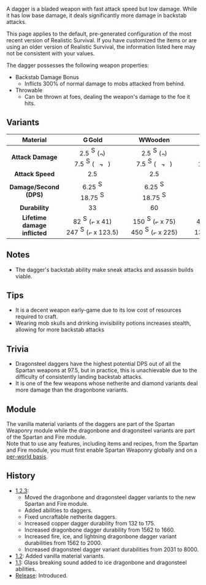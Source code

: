 A dagger is a bladed weapon with fast attack speed but low damage. 
While it has low base damage, it deals significantly more damage in backstab attacks.

This page applies to the default, pre-generated configuration of the most recent version of Realistic Survival. If you have customized the items or are using
an older version of Realistic Survival, the information listed here may not be consistent with your values.

The dagger possesses the following weapon properties:
- Backstab Damage Bonus
  - Inflicts 300% of normal damage to mobs attacked from behind.
- Throwable
  - Can be thrown at foes, dealing the weapon's damage to the foe it hits.

## Variants

|         **Material**          |                                                                                                                                                                                                                                                  <img src="https://raw.githubusercontent.com/ValMobile/RealisticSurvival-Wiki/master/images/golden-dagger-item.png" width="16" height="16" alt="Golden dagger"/>**Gold**                                                                                                                                                                                                                                                   |                                                                                                                                                                                                                                                 <img src="https://raw.githubusercontent.com/ValMobile/RealisticSurvival-Wiki/master/images/wooden-dagger-item.png" width="16" height="16" alt="Wooden dagger"/>**Wooden**                                                                                                                                                                                                                                                 |                                                                                                                                                                                                                                                   <img src="https://raw.githubusercontent.com/ValMobile/RealisticSurvival-Wiki/master/images/stone-dagger-item.png" width="16" height="16" alt="Stone dagger"/>**Stone**                                                                                                                                                                                                                                                    |                                                                                                                                                                                                                                                  <img src="https://raw.githubusercontent.com/ValMobile/RealisticSurvival-Wiki/master/images/copper-dagger-item.png" width="16" height="16" alt="Copper dagger"/>**Copper**                                                                                                                                                                                                                                                   |                                                                                                                                                                                                                                                       <img src="https://raw.githubusercontent.com/ValMobile/RealisticSurvival-Wiki/master/images/iron-dagger-item.png" width="16" height="16" alt="Iron dagger"/>**Iron**                                                                                                                                                                                                                                                       |                                                                                                                                                                                                                                                     <img src="https://raw.githubusercontent.com/ValMobile/RealisticSurvival-Wiki/master/images/diamond-dagger-item.png" width="16" height="16" alt="Diamond dagger"/>**Diamond**                                                                                                                                                                                                                                                     |                                                                                                                                                                                                                                                 <img src="https://raw.githubusercontent.com/ValMobile/RealisticSurvival-Wiki/master/images/netherite-dagger-item.png" width="16" height="16" alt="Netherite dagger"/>**Netherite**                                                                                                                                                                                                                                                  |                                                                                                                                                                                                                                              <img src="https://raw.githubusercontent.com/ValMobile/RealisticSurvival-Wiki/master/images/dragonbone-dagger-item.png" width="16" height="16" alt="Dragonbone dagger"/>**Dragonbone**                                                                                                                                                                                                                                               |                                                                                                                                                                                                                                    <img src="https://raw.githubusercontent.com/ValMobile/RealisticSurvival-Wiki/master/images/dragonbone-flamed-dagger-item.png" width="16" height="16" alt="Flamed dragonbone dagger"/>**Flamed Dragonbone**                                                                                                                                                                                                                                     |                                                                                                                                                                                                                                       <img src="https://raw.githubusercontent.com/ValMobile/RealisticSurvival-Wiki/master/images/dragonbone-iced-dagger-item.png" width="16" height="16" alt="Iced dragonbone dagger"/>**Iced Dragonbone**                                                                                                                                                                                                                                        |                                                                                                                                                                                                                                <img src="https://raw.githubusercontent.com/ValMobile/RealisticSurvival-Wiki/master/images/dragonbone-lightning-dagger-item.png" width="16" height="16" alt="Lightning dragonbone dagger"/>**Lightning Dragonbone**                                                                                                                                                                                                                                |                                                                                                                                                                                                                                        <img src="https://raw.githubusercontent.com/ValMobile/RealisticSurvival-Wiki/master/images/dragonsteel-fire-dagger-item.png" width="16" height="16" alt="Fire dragonsteel dagger"/>**Fire Dragonsteel**                                                                                                                                                                                                                                        |                                                                                                                                                                                                                                         <img src="https://raw.githubusercontent.com/ValMobile/RealisticSurvival-Wiki/master/images/dragonsteel-ice-dagger-item.png" width="16" height="16" alt="Ice dragonsteel dagger"/>**Ice Dragonsteel**                                                                                                                                                                                                                                          |                                                                                                                                                                                                                                <img src="https://raw.githubusercontent.com/ValMobile/RealisticSurvival-Wiki/master/images/dragonsteel-lightning-dagger-item.png" width="16" height="16" alt="Lightning dragonsteel dagger"/>**Lightning Dragonsteel**                                                                                                                                                                                                                                 |
|:-----------------------------:|:--------------------------------------------------------------------------------------------------------------------------------------------------------------------------------------------------------------------------------------------------------------------------------------------------------------------------------------------------------------------------------------------------------------------------------------------------------------------------------------------------------------------------------------------------------------------------------------------------------------------------------------------------------------------------:|:-------------------------------------------------------------------------------------------------------------------------------------------------------------------------------------------------------------------------------------------------------------------------------------------------------------------------------------------------------------------------------------------------------------------------------------------------------------------------------------------------------------------------------------------------------------------------------------------------------------------------------------------------------------------------:|:---------------------------------------------------------------------------------------------------------------------------------------------------------------------------------------------------------------------------------------------------------------------------------------------------------------------------------------------------------------------------------------------------------------------------------------------------------------------------------------------------------------------------------------------------------------------------------------------------------------------------------------------------------------------------:|:----------------------------------------------------------------------------------------------------------------------------------------------------------------------------------------------------------------------------------------------------------------------------------------------------------------------------------------------------------------------------------------------------------------------------------------------------------------------------------------------------------------------------------------------------------------------------------------------------------------------------------------------------------------------------:|:-------------------------------------------------------------------------------------------------------------------------------------------------------------------------------------------------------------------------------------------------------------------------------------------------------------------------------------------------------------------------------------------------------------------------------------------------------------------------------------------------------------------------------------------------------------------------------------------------------------------------------------------------------------------------------:|:------------------------------------------------------------------------------------------------------------------------------------------------------------------------------------------------------------------------------------------------------------------------------------------------------------------------------------------------------------------------------------------------------------------------------------------------------------------------------------------------------------------------------------------------------------------------------------------------------------------------------------------------------------------------------------:|:-----------------------------------------------------------------------------------------------------------------------------------------------------------------------------------------------------------------------------------------------------------------------------------------------------------------------------------------------------------------------------------------------------------------------------------------------------------------------------------------------------------------------------------------------------------------------------------------------------------------------------------------------------------------------------------:|:--------------------------------------------------------------------------------------------------------------------------------------------------------------------------------------------------------------------------------------------------------------------------------------------------------------------------------------------------------------------------------------------------------------------------------------------------------------------------------------------------------------------------------------------------------------------------------------------------------------------------------------------------------------------------------:|:---------------------------------------------------------------------------------------------------------------------------------------------------------------------------------------------------------------------------------------------------------------------------------------------------------------------------------------------------------------------------------------------------------------------------------------------------------------------------------------------------------------------------------------------------------------------------------------------------------------------------------------------------------------------------------:|:---------------------------------------------------------------------------------------------------------------------------------------------------------------------------------------------------------------------------------------------------------------------------------------------------------------------------------------------------------------------------------------------------------------------------------------------------------------------------------------------------------------------------------------------------------------------------------------------------------------------------------------------------------------------------------:|:---------------------------------------------------------------------------------------------------------------------------------------------------------------------------------------------------------------------------------------------------------------------------------------------------------------------------------------------------------------------------------------------------------------------------------------------------------------------------------------------------------------------------------------------------------------------------------------------------------------------------------------------------------------------------------:|:-------------------------------------------------------------------------------------------------------------------------------------------------------------------------------------------------------------------------------------------------------------------------------------------------------------------------------------------------------------------------------------------------------------------------------------------------------------------------------------------------------------------------------------------------------------------------------------------------------------------------------------------------------------------------------------:|:-------------------------------------------------------------------------------------------------------------------------------------------------------------------------------------------------------------------------------------------------------------------------------------------------------------------------------------------------------------------------------------------------------------------------------------------------------------------------------------------------------------------------------------------------------------------------------------------------------------------------------------------------------------------------------------:|:-------------------------------------------------------------------------------------------------------------------------------------------------------------------------------------------------------------------------------------------------------------------------------------------------------------------------------------------------------------------------------------------------------------------------------------------------------------------------------------------------------------------------------------------------------------------------------------------------------------------------------------------------------------------------------------:|
|       **Attack Damage**       |     2.5 <img src="https://raw.githubusercontent.com/ValMobile/RealisticSurvival-Wiki/master/images/steve-skin-front.png" width="12" height="24" alt="Steve skin front"/> (<img src="https://raw.githubusercontent.com/ValMobile/RealisticSurvival-Wiki/master/images/2-health-icon.png" width="9" height="9" alt="2 health icon"/>)<br>7.5 <img src="https://raw.githubusercontent.com/ValMobile/RealisticSurvival-Wiki/master/images/steve-skin-back.png" width="12" height="24" alt="Steve skin back"/> (<img src="https://raw.githubusercontent.com/ValMobile/RealisticSurvival-Wiki/master/images/7-health-icon.png" width="36" height="9" alt="7 health icon"/>)      |     2.5 <img src="https://raw.githubusercontent.com/ValMobile/RealisticSurvival-Wiki/master/images/steve-skin-front.png" width="12" height="24" alt="Steve skin front"/> (<img src="https://raw.githubusercontent.com/ValMobile/RealisticSurvival-Wiki/master/images/2-health-icon.png" width="9" height="9" alt="2 health icon"/>)<br>7.5 <img src="https://raw.githubusercontent.com/ValMobile/RealisticSurvival-Wiki/master/images/steve-skin-back.png" width="12" height="24" alt="Steve skin back"/> (<img src="https://raw.githubusercontent.com/ValMobile/RealisticSurvival-Wiki/master/images/7-health-icon.png" width="36" height="9" alt="7 health icon"/>)     |    3.5 <img src="https://raw.githubusercontent.com/ValMobile/RealisticSurvival-Wiki/master/images/steve-skin-front.png" width="12" height="24" alt="Steve skin front"/> (<img src="https://raw.githubusercontent.com/ValMobile/RealisticSurvival-Wiki/master/images/3-health-icon.png" width="18" height="9" alt="3 health icon"/>)<br>10.5 <img src="https://raw.githubusercontent.com/ValMobile/RealisticSurvival-Wiki/master/images/steve-skin-back.png" width="12" height="24" alt="Steve skin back"/> (<img src="https://raw.githubusercontent.com/ValMobile/RealisticSurvival-Wiki/master/images/10-health-icon.png" width="45" height="9" alt="10 health icon"/>)    |    4.0 <img src="https://raw.githubusercontent.com/ValMobile/RealisticSurvival-Wiki/master/images/steve-skin-front.png" width="12" height="24" alt="Steve skin front"/> (<img src="https://raw.githubusercontent.com/ValMobile/RealisticSurvival-Wiki/master/images/4-health-icon.png" width="18" height="9" alt="4 health icon"/>)<br>12.0 <img src="https://raw.githubusercontent.com/ValMobile/RealisticSurvival-Wiki/master/images/steve-skin-back.png" width="12" height="24" alt="Steve skin back"/> (<img src="https://raw.githubusercontent.com/ValMobile/RealisticSurvival-Wiki/master/images/12-health-icon.png" width="54" height="9" alt="12 health icon"/>)     |                                                                                     4.5 <img src="https://raw.githubusercontent.com/ValMobile/RealisticSurvival-Wiki/master/images/steve-skin-front.png" width="12" height="24" alt="Steve skin front"/> (<img src="https://raw.githubusercontent.com/ValMobile/RealisticSurvival-Wiki/master/images/4-health-icon.png" width="18" height="9" alt="4 health icon"/>)<br>13.5 (<img src="https://raw.githubusercontent.com/ValMobile/RealisticSurvival-Wiki/master/images/13-health-icon.png" width="63" height="9" alt="13 health icon"/>)                                                                                      |        5.5 <img src="https://raw.githubusercontent.com/ValMobile/RealisticSurvival-Wiki/master/images/steve-skin-front.png" width="12" height="24" alt="Steve skin front"/> (<img src="https://raw.githubusercontent.com/ValMobile/RealisticSurvival-Wiki/master/images/5-health-icon.png" width="27" height="9" alt="5 health icon"/>)<br>16.5 <img src="https://raw.githubusercontent.com/ValMobile/RealisticSurvival-Wiki/master/images/steve-skin-back.png" width="12" height="24" alt="Steve skin back"/> (<img src="https://raw.githubusercontent.com/ValMobile/RealisticSurvival-Wiki/master/images/16-health-icon.png" width="72" height="9" alt="16 health icon"/>)         |        6.5 <img src="https://raw.githubusercontent.com/ValMobile/RealisticSurvival-Wiki/master/images/steve-skin-front.png" width="12" height="24" alt="Steve skin front"/> (<img src="https://raw.githubusercontent.com/ValMobile/RealisticSurvival-Wiki/master/images/6-health-icon.png" width="27" height="9" alt="6 health icon"/>)<br>19.5 <img src="https://raw.githubusercontent.com/ValMobile/RealisticSurvival-Wiki/master/images/steve-skin-back.png" width="12" height="24" alt="Steve skin back"/> (<img src="https://raw.githubusercontent.com/ValMobile/RealisticSurvival-Wiki/master/images/19-health-icon.png" width="81" height="9" alt="19 health icon"/>)        |      4.5 <img src="https://raw.githubusercontent.com/ValMobile/RealisticSurvival-Wiki/master/images/steve-skin-front.png" width="12" height="24" alt="Steve skin front"/> (<img src="https://raw.githubusercontent.com/ValMobile/RealisticSurvival-Wiki/master/images/4-health-icon.png" width="18" height="9" alt="4 health icon"/>)<br>13.5 <img src="https://raw.githubusercontent.com/ValMobile/RealisticSurvival-Wiki/master/images/steve-skin-back.png" width="12" height="24" alt="Steve skin back"/> (<img src="https://raw.githubusercontent.com/ValMobile/RealisticSurvival-Wiki/master/images/13-health-icon.png" width="63" height="9" alt="13 health icon"/>)       |      5.25 <img src="https://raw.githubusercontent.com/ValMobile/RealisticSurvival-Wiki/master/images/steve-skin-front.png" width="12" height="24" alt="Steve skin front"/> (<img src="https://raw.githubusercontent.com/ValMobile/RealisticSurvival-Wiki/master/images/5-health-icon.png" width="27" height="9" alt="5 health icon"/>)<br>15.75 <img src="https://raw.githubusercontent.com/ValMobile/RealisticSurvival-Wiki/master/images/steve-skin-back.png" width="12" height="24" alt="Steve skin back"/> (<img src="https://raw.githubusercontent.com/ValMobile/RealisticSurvival-Wiki/master/images/15-health-icon.png" width="72" height="9" alt="15 health icon"/>)      |      5.25 <img src="https://raw.githubusercontent.com/ValMobile/RealisticSurvival-Wiki/master/images/steve-skin-front.png" width="12" height="24" alt="Steve skin front"/> (<img src="https://raw.githubusercontent.com/ValMobile/RealisticSurvival-Wiki/master/images/5-health-icon.png" width="27" height="9" alt="5 health icon"/>)<br>15.75 <img src="https://raw.githubusercontent.com/ValMobile/RealisticSurvival-Wiki/master/images/steve-skin-back.png" width="12" height="24" alt="Steve skin back"/> (<img src="https://raw.githubusercontent.com/ValMobile/RealisticSurvival-Wiki/master/images/15-health-icon.png" width="72" height="9" alt="15 health icon"/>)      |      5.25 <img src="https://raw.githubusercontent.com/ValMobile/RealisticSurvival-Wiki/master/images/steve-skin-front.png" width="12" height="24" alt="Steve skin front"/> (<img src="https://raw.githubusercontent.com/ValMobile/RealisticSurvival-Wiki/master/images/5-health-icon.png" width="27" height="9" alt="5 health icon"/>)<br>15.75 <img src="https://raw.githubusercontent.com/ValMobile/RealisticSurvival-Wiki/master/images/steve-skin-back.png" width="12" height="24" alt="Steve skin back"/> (<img src="https://raw.githubusercontent.com/ValMobile/RealisticSurvival-Wiki/master/images/15-health-icon.png" width="72" height="9" alt="15 health icon"/>)      |      13.0 <img src="https://raw.githubusercontent.com/ValMobile/RealisticSurvival-Wiki/master/images/steve-skin-front.png" width="12" height="24" alt="Steve skin front"/> (<img src="https://raw.githubusercontent.com/ValMobile/RealisticSurvival-Wiki/master/images/13-health-icon.png" width="63" height="9" alt="13 health icon"/>)<br>39.0 <img src="https://raw.githubusercontent.com/ValMobile/RealisticSurvival-Wiki/master/images/steve-skin-back.png" width="12" height="24" alt="Steve skin back"/> (<img src="https://raw.githubusercontent.com/ValMobile/RealisticSurvival-Wiki/master/images/full-heart-icon.png" width="9" height="9" alt="Full heart"/> x 19.5)      |      13.0 <img src="https://raw.githubusercontent.com/ValMobile/RealisticSurvival-Wiki/master/images/steve-skin-front.png" width="12" height="24" alt="Steve skin front"/> (<img src="https://raw.githubusercontent.com/ValMobile/RealisticSurvival-Wiki/master/images/13-health-icon.png" width="63" height="9" alt="13 health icon"/>)<br>39.0 <img src="https://raw.githubusercontent.com/ValMobile/RealisticSurvival-Wiki/master/images/steve-skin-back.png" width="12" height="24" alt="Steve skin back"/> (<img src="https://raw.githubusercontent.com/ValMobile/RealisticSurvival-Wiki/master/images/full-heart-icon.png" width="9" height="9" alt="Full heart"/> x 19.5)      |      13.0 <img src="https://raw.githubusercontent.com/ValMobile/RealisticSurvival-Wiki/master/images/steve-skin-front.png" width="12" height="24" alt="Steve skin front"/> (<img src="https://raw.githubusercontent.com/ValMobile/RealisticSurvival-Wiki/master/images/13-health-icon.png" width="63" height="9" alt="13 health icon"/>)<br>39.0 <img src="https://raw.githubusercontent.com/ValMobile/RealisticSurvival-Wiki/master/images/steve-skin-back.png" width="12" height="24" alt="Steve skin back"/> (<img src="https://raw.githubusercontent.com/ValMobile/RealisticSurvival-Wiki/master/images/full-heart-icon.png" width="9" height="9" alt="Full heart"/> x 19.5)      |
|       **Attack Speed**        |                                                                                                                                                                                                                                                                                                                                    2.5                                                                                                                                                                                                                                                                                                                                     |                                                                                                                                                                                                                                                                                                                                    2.5                                                                                                                                                                                                                                                                                                                                    |                                                                                                                                                                                                                                                                                                                                     2.5                                                                                                                                                                                                                                                                                                                                     |                                                                                                                                                                                                                                                                                                                                     2.5                                                                                                                                                                                                                                                                                                                                      |                                                                                                                                                                                                                                                                                                                                       2.5                                                                                                                                                                                                                                                                                                                                       |                                                                                                                                                                                                                                                                                                                                         2.5                                                                                                                                                                                                                                                                                                                                          |                                                                                                                                                                                                                                                                                                                                         2.5                                                                                                                                                                                                                                                                                                                                         |                                                                                                                                                                                                                                                                                                                                       2.5                                                                                                                                                                                                                                                                                                                                        |                                                                                                                                                                                                                                                                                                                                        2.5                                                                                                                                                                                                                                                                                                                                        |                                                                                                                                                                                                                                                                                                                                        2.5                                                                                                                                                                                                                                                                                                                                        |                                                                                                                                                                                                                                                                                                                                        2.5                                                                                                                                                                                                                                                                                                                                        |                                                                                                                                                                                                                                                                                                                                          2.5                                                                                                                                                                                                                                                                                                                                          |                                                                                                                                                                                                                                                                                                                                          2.5                                                                                                                                                                                                                                                                                                                                          |                                                                                                                                                                                                                                                                                                                                          2.5                                                                                                                                                                                                                                                                                                                                          |
|    **Damage/Second (DPS)**    |                                                                                                                                                               6.25 <img src="https://raw.githubusercontent.com/ValMobile/RealisticSurvival-Wiki/master/images/steve-skin-front.png" width="12" height="24" alt="Steve skin front"/><br>18.75 <img src="https://raw.githubusercontent.com/ValMobile/RealisticSurvival-Wiki/master/images/steve-skin-back.png" width="12" height="24" alt="Steve skin back"/>                                                                                                                                                                |                                                                                                                                                               6.25 <img src="https://raw.githubusercontent.com/ValMobile/RealisticSurvival-Wiki/master/images/steve-skin-front.png" width="12" height="24" alt="Steve skin front"/><br>18.75 <img src="https://raw.githubusercontent.com/ValMobile/RealisticSurvival-Wiki/master/images/steve-skin-back.png" width="12" height="24" alt="Steve skin back"/>                                                                                                                                                               |                                                                                                                                                                8.75 <img src="https://raw.githubusercontent.com/ValMobile/RealisticSurvival-Wiki/master/images/steve-skin-front.png" width="12" height="24" alt="Steve skin front"/><br>26.25 <img src="https://raw.githubusercontent.com/ValMobile/RealisticSurvival-Wiki/master/images/steve-skin-back.png" width="12" height="24" alt="Steve skin back"/>                                                                                                                                                                |                                                                                                                                                                10.0 <img src="https://raw.githubusercontent.com/ValMobile/RealisticSurvival-Wiki/master/images/steve-skin-front.png" width="12" height="24" alt="Steve skin front"/><br> 30.0 <img src="https://raw.githubusercontent.com/ValMobile/RealisticSurvival-Wiki/master/images/steve-skin-back.png" width="12" height="24" alt="Steve skin back"/>                                                                                                                                                                 |                                                                                                                                                                 11.25 <img src="https://raw.githubusercontent.com/ValMobile/RealisticSurvival-Wiki/master/images/steve-skin-front.png" width="12" height="24" alt="Steve skin front"/><br>33.75 <img src="https://raw.githubusercontent.com/ValMobile/RealisticSurvival-Wiki/master/images/steve-skin-back.png" width="12" height="24" alt="Steve skin back"/>                                                                                                                                                                  |                                                                                                                                                                   13.75 <img src="https://raw.githubusercontent.com/ValMobile/RealisticSurvival-Wiki/master/images/steve-skin-front.png" width="12" height="24" alt="Steve skin front"/><br> 41.25 <img src="https://raw.githubusercontent.com/ValMobile/RealisticSurvival-Wiki/master/images/steve-skin-back.png" width="12" height="24" alt="Steve skin back"/>                                                                                                                                                                    |                                                                                                                                                                   16.25 <img src="https://raw.githubusercontent.com/ValMobile/RealisticSurvival-Wiki/master/images/steve-skin-front.png" width="12" height="24" alt="Steve skin front"/><br> 48.75 <img src="https://raw.githubusercontent.com/ValMobile/RealisticSurvival-Wiki/master/images/steve-skin-back.png" width="12" height="24" alt="Steve skin back"/>                                                                                                                                                                   |                                                                                                                                                                 11.25 <img src="https://raw.githubusercontent.com/ValMobile/RealisticSurvival-Wiki/master/images/steve-skin-front.png" width="12" height="24" alt="Steve skin front"/><br> 33.75 <img src="https://raw.githubusercontent.com/ValMobile/RealisticSurvival-Wiki/master/images/steve-skin-back.png" width="12" height="24" alt="Steve skin back"/>                                                                                                                                                                  |                                                                                  13.12 <img src="https://raw.githubusercontent.com/ValMobile/RealisticSurvival-Wiki/master/images/steve-skin-front.png" width="12" height="24" alt="Steve skin front"/><br>39.37 <img src="https://raw.githubusercontent.com/ValMobile/RealisticSurvival-Wiki/master/images/steve-skin-back.png" width="12" height="24" alt="Steve skin back"/> <img src="https://raw.githubusercontent.com/ValMobile/RealisticSurvival-Wiki/master/images/steve-skin-front.png" width="12" height="24" alt="Steve skin front"/>                                                                                  |                                                                                                                                                                  13.12 <img src="https://raw.githubusercontent.com/ValMobile/RealisticSurvival-Wiki/master/images/steve-skin-front.png" width="12" height="24" alt="Steve skin front"/><br>39.37 <img src="https://raw.githubusercontent.com/ValMobile/RealisticSurvival-Wiki/master/images/steve-skin-back.png" width="12" height="24" alt="Steve skin back"/>                                                                                                                                                                   |                                                                                                                                                                  13.12 <img src="https://raw.githubusercontent.com/ValMobile/RealisticSurvival-Wiki/master/images/steve-skin-front.png" width="12" height="24" alt="Steve skin front"/><br>39.37 <img src="https://raw.githubusercontent.com/ValMobile/RealisticSurvival-Wiki/master/images/steve-skin-back.png" width="12" height="24" alt="Steve skin back"/>                                                                                                                                                                   |                                                                                                                                                                     32.5 <img src="https://raw.githubusercontent.com/ValMobile/RealisticSurvival-Wiki/master/images/steve-skin-front.png" width="12" height="24" alt="Steve skin front"/><br>97.5 <img src="https://raw.githubusercontent.com/ValMobile/RealisticSurvival-Wiki/master/images/steve-skin-back.png" width="12" height="24" alt="Steve skin back"/>                                                                                                                                                                      |                                                                                                                                                                     32.5 <img src="https://raw.githubusercontent.com/ValMobile/RealisticSurvival-Wiki/master/images/steve-skin-front.png" width="12" height="24" alt="Steve skin front"/><br>97.5 <img src="https://raw.githubusercontent.com/ValMobile/RealisticSurvival-Wiki/master/images/steve-skin-back.png" width="12" height="24" alt="Steve skin back"/>                                                                                                                                                                      |                                                                                                                                                                     32.5 <img src="https://raw.githubusercontent.com/ValMobile/RealisticSurvival-Wiki/master/images/steve-skin-front.png" width="12" height="24" alt="Steve skin front"/><br>97.5 <img src="https://raw.githubusercontent.com/ValMobile/RealisticSurvival-Wiki/master/images/steve-skin-back.png" width="12" height="24" alt="Steve skin back"/>                                                                                                                                                                      |
|        **Durability**         |                                                                                                                                                                                                                                                 &nbsp;&nbsp;&nbsp;&nbsp;&nbsp;&nbsp;&nbsp;&nbsp;&nbsp;&nbsp;&nbsp;&nbsp;&nbsp;&nbsp;33&nbsp;&nbsp;&nbsp;&nbsp;&nbsp;&nbsp;&nbsp;&nbsp;&nbsp;&nbsp;&nbsp;&nbsp;&nbsp;&nbsp;                                                                                                                                                                                                                                                 |                                                                                                                                                                                                                                          &nbsp;&nbsp;&nbsp;&nbsp;&nbsp;&nbsp;&nbsp;&nbsp;&nbsp;&nbsp;&nbsp;&nbsp;&nbsp;&nbsp;&nbsp;60&nbsp;&nbsp;&nbsp;&nbsp;&nbsp;&nbsp;&nbsp;&nbsp;&nbsp;&nbsp;&nbsp;&nbsp;&nbsp;&nbsp;&nbsp;                                                                                                                                                                                                                                           |                                                                                                                                                                                                                                           &nbsp;&nbsp;&nbsp;&nbsp;&nbsp;&nbsp;&nbsp;&nbsp;&nbsp;&nbsp;&nbsp;&nbsp;&nbsp;&nbsp;&nbsp;132&nbsp;&nbsp;&nbsp;&nbsp;&nbsp;&nbsp;&nbsp;&nbsp;&nbsp;&nbsp;&nbsp;&nbsp;&nbsp;&nbsp;&nbsp;                                                                                                                                                                                                                                           |                                                                                                                                                                                                                         &nbsp;&nbsp;&nbsp;&nbsp;&nbsp;&nbsp;&nbsp;&nbsp;&nbsp;&nbsp;&nbsp;&nbsp;&nbsp;&nbsp;&nbsp;&nbsp;&nbsp;&nbsp;175&nbsp;&nbsp;&nbsp;&nbsp;&nbsp;&nbsp;&nbsp;&nbsp;&nbsp;&nbsp;&nbsp;&nbsp;&nbsp;&nbsp;&nbsp;&nbsp;&nbsp;&nbsp;                                                                                                                                                                                                                          |                                                                                                                                                                                                                           &nbsp;&nbsp;&nbsp;&nbsp;&nbsp;&nbsp;&nbsp;&nbsp;&nbsp;&nbsp;&nbsp;&nbsp;&nbsp;&nbsp;&nbsp;&nbsp;&nbsp;&nbsp;251&nbsp;&nbsp;&nbsp;&nbsp;&nbsp;&nbsp;&nbsp;&nbsp;&nbsp;&nbsp;&nbsp;&nbsp;&nbsp;&nbsp;&nbsp;&nbsp;&nbsp;&nbsp;                                                                                                                                                                                                                           |                                                                                                                                                                                                                             &nbsp;&nbsp;&nbsp;&nbsp;&nbsp;&nbsp;&nbsp;&nbsp;&nbsp;&nbsp;&nbsp;&nbsp;&nbsp;&nbsp;&nbsp;&nbsp;&nbsp;&nbsp;1562&nbsp;&nbsp;&nbsp;&nbsp;&nbsp;&nbsp;&nbsp;&nbsp;&nbsp;&nbsp;&nbsp;&nbsp;&nbsp;&nbsp;&nbsp;&nbsp;&nbsp;&nbsp;                                                                                                                                                                                                                             |                                                                                                                                                                                                                            &nbsp;&nbsp;&nbsp;&nbsp;&nbsp;&nbsp;&nbsp;&nbsp;&nbsp;&nbsp;&nbsp;&nbsp;&nbsp;&nbsp;&nbsp;&nbsp;&nbsp;&nbsp;2031&nbsp;&nbsp;&nbsp;&nbsp;&nbsp;&nbsp;&nbsp;&nbsp;&nbsp;&nbsp;&nbsp;&nbsp;&nbsp;&nbsp;&nbsp;&nbsp;&nbsp;&nbsp;                                                                                                                                                                                                                             |                                                                                                                                                                                                         &nbsp;&nbsp;&nbsp;&nbsp;&nbsp;&nbsp;&nbsp;&nbsp;&nbsp;&nbsp;&nbsp;&nbsp;&nbsp;&nbsp;&nbsp;&nbsp;&nbsp;&nbsp;&nbsp;&nbsp;&nbsp;1660&nbsp;&nbsp;&nbsp;&nbsp;&nbsp;&nbsp;&nbsp;&nbsp;&nbsp;&nbsp;&nbsp;&nbsp;&nbsp;&nbsp;&nbsp;&nbsp;&nbsp;&nbsp;&nbsp;&nbsp;&nbsp;                                                                                                                                                                                                         |                                                                                                                                                                                       &nbsp;&nbsp;&nbsp;&nbsp;&nbsp;&nbsp;&nbsp;&nbsp;&nbsp;&nbsp;&nbsp;&nbsp;&nbsp;&nbsp;&nbsp;&nbsp;&nbsp;&nbsp;&nbsp;&nbsp;&nbsp;&nbsp;&nbsp;&nbsp;2000&nbsp;&nbsp;&nbsp;&nbsp;&nbsp;&nbsp;&nbsp;&nbsp;&nbsp;&nbsp;&nbsp;&nbsp;&nbsp;&nbsp;&nbsp;&nbsp;&nbsp;&nbsp;&nbsp;&nbsp;&nbsp;&nbsp;&nbsp;&nbsp;                                                                                                                                                                                        |                                                                                                                                                                                                         &nbsp;&nbsp;&nbsp;&nbsp;&nbsp;&nbsp;&nbsp;&nbsp;&nbsp;&nbsp;&nbsp;&nbsp;&nbsp;&nbsp;&nbsp;&nbsp;&nbsp;&nbsp;&nbsp;&nbsp;&nbsp;2000&nbsp;&nbsp;&nbsp;&nbsp;&nbsp;&nbsp;&nbsp;&nbsp;&nbsp;&nbsp;&nbsp;&nbsp;&nbsp;&nbsp;&nbsp;&nbsp;&nbsp;&nbsp;&nbsp;&nbsp;&nbsp;                                                                                                                                                                                                          |                                                                                                                                                                                       &nbsp;&nbsp;&nbsp;&nbsp;&nbsp;&nbsp;&nbsp;&nbsp;&nbsp;&nbsp;&nbsp;&nbsp;&nbsp;&nbsp;&nbsp;&nbsp;&nbsp;&nbsp;&nbsp;&nbsp;&nbsp;&nbsp;&nbsp;&nbsp;2000&nbsp;&nbsp;&nbsp;&nbsp;&nbsp;&nbsp;&nbsp;&nbsp;&nbsp;&nbsp;&nbsp;&nbsp;&nbsp;&nbsp;&nbsp;&nbsp;&nbsp;&nbsp;&nbsp;&nbsp;&nbsp;&nbsp;&nbsp;&nbsp;                                                                                                                                                                                        |                                                                                                                                                                                                           &nbsp;&nbsp;&nbsp;&nbsp;&nbsp;&nbsp;&nbsp;&nbsp;&nbsp;&nbsp;&nbsp;&nbsp;&nbsp;&nbsp;&nbsp;&nbsp;&nbsp;&nbsp;&nbsp;&nbsp;&nbsp;8000&nbsp;&nbsp;&nbsp;&nbsp;&nbsp;&nbsp;&nbsp;&nbsp;&nbsp;&nbsp;&nbsp;&nbsp;&nbsp;&nbsp;&nbsp;&nbsp;&nbsp;&nbsp;&nbsp;&nbsp;&nbsp;                                                                                                                                                                                                            |                                                                                                                                                                                                           &nbsp;&nbsp;&nbsp;&nbsp;&nbsp;&nbsp;&nbsp;&nbsp;&nbsp;&nbsp;&nbsp;&nbsp;&nbsp;&nbsp;&nbsp;&nbsp;&nbsp;&nbsp;&nbsp;&nbsp;&nbsp;8000&nbsp;&nbsp;&nbsp;&nbsp;&nbsp;&nbsp;&nbsp;&nbsp;&nbsp;&nbsp;&nbsp;&nbsp;&nbsp;&nbsp;&nbsp;&nbsp;&nbsp;&nbsp;&nbsp;&nbsp;&nbsp;                                                                                                                                                                                                            |                                                                                                                                                                                         &nbsp;&nbsp;&nbsp;&nbsp;&nbsp;&nbsp;&nbsp;&nbsp;&nbsp;&nbsp;&nbsp;&nbsp;&nbsp;&nbsp;&nbsp;&nbsp;&nbsp;&nbsp;&nbsp;&nbsp;&nbsp;&nbsp;&nbsp;&nbsp;8000&nbsp;&nbsp;&nbsp;&nbsp;&nbsp;&nbsp;&nbsp;&nbsp;&nbsp;&nbsp;&nbsp;&nbsp;&nbsp;&nbsp;&nbsp;&nbsp;&nbsp;&nbsp;&nbsp;&nbsp;&nbsp;&nbsp;&nbsp;&nbsp;                                                                                                                                                                                          |
| **Lifetime damage inflicted** | 82 <img src="https://raw.githubusercontent.com/ValMobile/RealisticSurvival-Wiki/master/images/steve-skin-front.png" width="12" height="24" alt="Steve skin front"/> (<img src="https://raw.githubusercontent.com/ValMobile/RealisticSurvival-Wiki/master/images/full-heart-icon.png" width="9" height="9" alt="Full heart"/> x 41)<br>247 <img src="https://raw.githubusercontent.com/ValMobile/RealisticSurvival-Wiki/master/images/steve-skin-back.png" width="12" height="24" alt="Steve skin back"/> (<img src="https://raw.githubusercontent.com/ValMobile/RealisticSurvival-Wiki/master/images/full-heart-icon.png" width="9" height="9" alt="Full heart"/> x 123.5) | 150 <img src="https://raw.githubusercontent.com/ValMobile/RealisticSurvival-Wiki/master/images/steve-skin-front.png" width="12" height="24" alt="Steve skin front"/> (<img src="https://raw.githubusercontent.com/ValMobile/RealisticSurvival-Wiki/master/images/full-heart-icon.png" width="9" height="9" alt="Full heart"/> x 75)<br>450 <img src="https://raw.githubusercontent.com/ValMobile/RealisticSurvival-Wiki/master/images/steve-skin-back.png" width="12" height="24" alt="Steve skin back"/> (<img src="https://raw.githubusercontent.com/ValMobile/RealisticSurvival-Wiki/master/images/full-heart-icon.png" width="9" height="9" alt="Full heart"/> x 225) | 462 <img src="https://raw.githubusercontent.com/ValMobile/RealisticSurvival-Wiki/master/images/steve-skin-front.png" width="12" height="24" alt="Steve skin front"/> (<img src="https://raw.githubusercontent.com/ValMobile/RealisticSurvival-Wiki/master/images/full-heart-icon.png" width="9" height="9" alt="Full heart"/> x 231)<br>1386 <img src="https://raw.githubusercontent.com/ValMobile/RealisticSurvival-Wiki/master/images/steve-skin-back.png" width="12" height="24" alt="Steve skin back"/> (<img src="https://raw.githubusercontent.com/ValMobile/RealisticSurvival-Wiki/master/images/full-heart-icon.png" width="9" height="9" alt="Full heart"/> x 693) | 700 <img src="https://raw.githubusercontent.com/ValMobile/RealisticSurvival-Wiki/master/images/steve-skin-front.png" width="12" height="24" alt="Steve skin front"/> (<img src="https://raw.githubusercontent.com/ValMobile/RealisticSurvival-Wiki/master/images/full-heart-icon.png" width="9" height="9" alt="Full heart"/> x 350)<br>2100 <img src="https://raw.githubusercontent.com/ValMobile/RealisticSurvival-Wiki/master/images/steve-skin-back.png" width="12" height="24" alt="Steve skin back"/> (<img src="https://raw.githubusercontent.com/ValMobile/RealisticSurvival-Wiki/master/images/full-heart-icon.png" width="9" height="9" alt="Full heart"/> x 1050) | 1129 <img src="https://raw.githubusercontent.com/ValMobile/RealisticSurvival-Wiki/master/images/steve-skin-front.png" width="12" height="24" alt="Steve skin front"/> (<img src="https://raw.githubusercontent.com/ValMobile/RealisticSurvival-Wiki/master/images/full-heart-icon.png" width="9" height="9" alt="Full heart"/> x 564.5)<br>3388 <img src="https://raw.githubusercontent.com/ValMobile/RealisticSurvival-Wiki/master/images/steve-skin-back.png" width="12" height="24" alt="Steve skin back"/> (<img src="https://raw.githubusercontent.com/ValMobile/RealisticSurvival-Wiki/master/images/full-heart-icon.png" width="9" height="9" alt="Full heart"/> x 1694) | 8591 <img src="https://raw.githubusercontent.com/ValMobile/RealisticSurvival-Wiki/master/images/steve-skin-front.png" width="12" height="24" alt="Steve skin front"/> (<img src="https://raw.githubusercontent.com/ValMobile/RealisticSurvival-Wiki/master/images/full-heart-icon.png" width="9" height="9" alt="Full heart"/> x 4295.5)<br>25773 <img src="https://raw.githubusercontent.com/ValMobile/RealisticSurvival-Wiki/master/images/steve-skin-back.png" width="12" height="24" alt="Steve skin back"/> (<img src="https://raw.githubusercontent.com/ValMobile/RealisticSurvival-Wiki/master/images/full-heart-icon.png" width="9" height="9" alt="Full heart"/> x 12886.5) | 13201 <img src="https://raw.githubusercontent.com/ValMobile/RealisticSurvival-Wiki/master/images/steve-skin-front.png" width="12" height="24" alt="Steve skin front"/> (<img src="https://raw.githubusercontent.com/ValMobile/RealisticSurvival-Wiki/master/images/full-heart-icon.png" width="9" height="9" alt="Full heart"/> x 6600.5)<br>39604 <img src="https://raw.githubusercontent.com/ValMobile/RealisticSurvival-Wiki/master/images/steve-skin-back.png" width="12" height="24" alt="Steve skin back"/> (<img src="https://raw.githubusercontent.com/ValMobile/RealisticSurvival-Wiki/master/images/full-heart-icon.png" width="9" height="9" alt="Full heart"/> x 19802) | 7470 <img src="https://raw.githubusercontent.com/ValMobile/RealisticSurvival-Wiki/master/images/steve-skin-front.png" width="12" height="24" alt="Steve skin front"/> (<img src="https://raw.githubusercontent.com/ValMobile/RealisticSurvival-Wiki/master/images/full-heart-icon.png" width="9" height="9" alt="Full heart"/> x 3735)<br>22410 <img src="https://raw.githubusercontent.com/ValMobile/RealisticSurvival-Wiki/master/images/steve-skin-back.png" width="12" height="24" alt="Steve skin back"/> (<img src="https://raw.githubusercontent.com/ValMobile/RealisticSurvival-Wiki/master/images/full-heart-icon.png" width="9" height="9" alt="Full heart"/> x 11205) | 10500 <img src="https://raw.githubusercontent.com/ValMobile/RealisticSurvival-Wiki/master/images/steve-skin-front.png" width="12" height="24" alt="Steve skin front"/> (<img src="https://raw.githubusercontent.com/ValMobile/RealisticSurvival-Wiki/master/images/full-heart-icon.png" width="9" height="9" alt="Full heart"/> x 5250)<br>31500 <img src="https://raw.githubusercontent.com/ValMobile/RealisticSurvival-Wiki/master/images/steve-skin-back.png" width="12" height="24" alt="Steve skin back"/> (<img src="https://raw.githubusercontent.com/ValMobile/RealisticSurvival-Wiki/master/images/full-heart-icon.png" width="9" height="9" alt="Full heart"/> x 15750) | 10500 <img src="https://raw.githubusercontent.com/ValMobile/RealisticSurvival-Wiki/master/images/steve-skin-front.png" width="12" height="24" alt="Steve skin front"/> (<img src="https://raw.githubusercontent.com/ValMobile/RealisticSurvival-Wiki/master/images/full-heart-icon.png" width="9" height="9" alt="Full heart"/> x 5250)<br>31500 <img src="https://raw.githubusercontent.com/ValMobile/RealisticSurvival-Wiki/master/images/steve-skin-back.png" width="12" height="24" alt="Steve skin back"/> (<img src="https://raw.githubusercontent.com/ValMobile/RealisticSurvival-Wiki/master/images/full-heart-icon.png" width="9" height="9" alt="Full heart"/> x 15750) | 10500 <img src="https://raw.githubusercontent.com/ValMobile/RealisticSurvival-Wiki/master/images/steve-skin-front.png" width="12" height="24" alt="Steve skin front"/> (<img src="https://raw.githubusercontent.com/ValMobile/RealisticSurvival-Wiki/master/images/full-heart-icon.png" width="9" height="9" alt="Full heart"/> x 5250)<br>31500 <img src="https://raw.githubusercontent.com/ValMobile/RealisticSurvival-Wiki/master/images/steve-skin-back.png" width="12" height="24" alt="Steve skin back"/> (<img src="https://raw.githubusercontent.com/ValMobile/RealisticSurvival-Wiki/master/images/full-heart-icon.png" width="9" height="9" alt="Full heart"/> x 15750) | 104000 <img src="https://raw.githubusercontent.com/ValMobile/RealisticSurvival-Wiki/master/images/steve-skin-front.png" width="12" height="24" alt="Steve skin front"/> (<img src="https://raw.githubusercontent.com/ValMobile/RealisticSurvival-Wiki/master/images/full-heart-icon.png" width="9" height="9" alt="Full heart"/> x 52000)<br>312000 <img src="https://raw.githubusercontent.com/ValMobile/RealisticSurvival-Wiki/master/images/steve-skin-back.png" width="12" height="24" alt="Steve skin back"/> (<img src="https://raw.githubusercontent.com/ValMobile/RealisticSurvival-Wiki/master/images/full-heart-icon.png" width="9" height="9" alt="Full heart"/> x 156000) | 104000 <img src="https://raw.githubusercontent.com/ValMobile/RealisticSurvival-Wiki/master/images/steve-skin-front.png" width="12" height="24" alt="Steve skin front"/> (<img src="https://raw.githubusercontent.com/ValMobile/RealisticSurvival-Wiki/master/images/full-heart-icon.png" width="9" height="9" alt="Full heart"/> x 52000)<br>312000 <img src="https://raw.githubusercontent.com/ValMobile/RealisticSurvival-Wiki/master/images/steve-skin-back.png" width="12" height="24" alt="Steve skin back"/> (<img src="https://raw.githubusercontent.com/ValMobile/RealisticSurvival-Wiki/master/images/full-heart-icon.png" width="9" height="9" alt="Full heart"/> x 156000) | 104000 <img src="https://raw.githubusercontent.com/ValMobile/RealisticSurvival-Wiki/master/images/steve-skin-front.png" width="12" height="24" alt="Steve skin front"/> (<img src="https://raw.githubusercontent.com/ValMobile/RealisticSurvival-Wiki/master/images/full-heart-icon.png" width="9" height="9" alt="Full heart"/> x 52000)<br>312000 <img src="https://raw.githubusercontent.com/ValMobile/RealisticSurvival-Wiki/master/images/steve-skin-back.png" width="12" height="24" alt="Steve skin back"/> (<img src="https://raw.githubusercontent.com/ValMobile/RealisticSurvival-Wiki/master/images/full-heart-icon.png" width="9" height="9" alt="Full heart"/> x 156000) |

## Notes
- The dagger's backstab ability make sneak attacks and assassin builds viable.

## Tips
- It is a decent weapon early-game due to its low cost of resources required to craft.
- Wearing mob skulls and drinking invisibility potions increases stealth, allowing for more backstab attacks

## Trivia
- Dragonsteel daggers have the highest potential DPS out of all the Spartan weapons at 97.5, but in practice, this is unachievable due to the difficulty of consistently landing backstab attacks.
- It is one of the few weapons whose netherite and diamond variants deal more damage than the dragonbone variants.

## Module
The vanilla material variants of the daggers are part of the Spartan Weaponry module while the
dragonbone and dragonsteel variants are part of the Spartan and Fire module.<br>
Note that to use any features, including items and recipes, from
the Spartan and Fire module, you must first enable Spartan Weaponry globally and on a [per-world basis](https://github.com/ValMobile/RealisticSurvival/wiki/Installing-Realistic-Survival#customizing-the-install).

## History
- [1.2.3](https://github.com/ValMobile/RealisticSurvival/wiki/1.2.3):
  - Moved the dragonbone and dragonsteel dagger variants to the new Spartan and Fire module.
  - Added abilities to daggers.
  - Fixed uncraftable netherite daggers.
  - Increased copper dagger durability from 132 to 175.
  - Increased dragonbone dagger durability from 1562 to 1660.
  - Increased fire, ice, and lightning dragonbone dagger variant durabilities from 1562 to 2000.
  - Increased dragonsteel dagger variant durabilities from 2031 to 8000.
- [1.2](https://github.com/ValMobile/RealisticSurvival/wiki/1.2): Added vanilla material variants.
- [1.1](https://github.com/ValMobile/RealisticSurvival/wiki/1.1): Glass breaking sound added to ice dragonbone and dragonsteel abilities.
- [Release](https://github.com/ValMobile/RealisticSurvival/wiki/Release): Introduced.